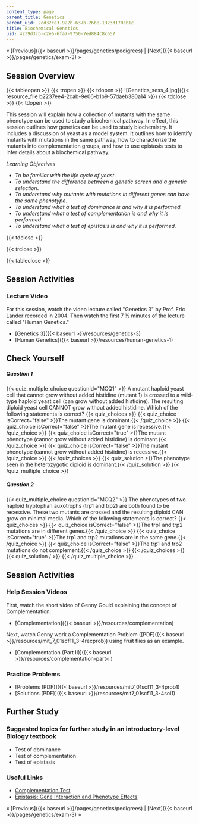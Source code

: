 ```yaml
---
content_type: page
parent_title: Genetics
parent_uid: 2cd32ce3-922b-637b-26b8-13233170eb1c
title: Biochemical Genetics
uid: 4239d3cb-c2e6-6fa7-9750-7ed884c8c657
---
```


« [Previous]({{< baseurl >}}/pages/genetics/pedigrees) | [Next]({{< baseurl >}}/pages/genetics/exam-3) »

Session Overview
----------------

{{< tableopen >}}
{{< tropen >}}
{{< tdopen >}}
![Genetics_sess_4.jpg]({{< resource_file b2237ee4-2cab-9e06-b1b9-57daeb380a14 >}})
{{< tdclose >}}
{{< tdopen >}}


This session will explain how a collection of mutants with the same phenotype can be used to study a biochemical pathway. In effect, this session outlines how genetics can be used to study biochemistry. It includes a discussion of yeast as a model system. It outlines how to identify mutants with mutations in the same pathway, how to characterize the mutants into complementation groups, and how to use epistasis tests to infer details about a biochemical pathway.

_Learning Objectives_

*   _To be familiar with the life cycle of yeast_.
*   _To understand the difference between a genetic screen and a genetic selection_.
*   _To understand why mutants with mutations in different genes can have the same phenotype_.
*   _To understand what a test of dominance is and why it is performed._
*   _To understand what a test of complementation is and why it is performed_.
*   _To understand what a test of epistasis is and why it is performed._


{{< tdclose >}}

{{< trclose >}}

{{< tableclose >}}

Session Activities
------------------

### Lecture Video

For this session, watch the video lecture called "Genetics 3" by Prof. Eric Lander recorded in 2004. Then watch the first 7 ½ minutes of the lecture called "Human Genetics."

*   [Genetics 3]({{< baseurl >}}/resources/genetics-3)
*   [Human Genetics]({{< baseurl >}}/resources/human-genetics-1)

Check Yourself
--------------

##### Question 1
 {{< quiz_multiple_choice questionId="MCQ1" >}} A mutant haploid yeast cell that cannot grow without added histidine (mutant 1) is crossed to a wild-type haploid yeast cell (can grow without added histidine). The resulting diploid yeast cell CANNOT grow without added histidine. Which of the following statements is correct? {{< quiz_choices >}} {{< quiz_choice isCorrect="false" >}}The mutant gene is dominant.{{< /quiz_choice >}} {{< quiz_choice isCorrect="false" >}}The mutant gene is recessive.{{< /quiz_choice >}} {{< quiz_choice isCorrect="true" >}}The mutant phenotype (cannot grow without added histidine) is dominant.{{< /quiz_choice >}} {{< quiz_choice isCorrect="false" >}}The mutant phenotype (cannot grow without added histidine) is recessive.{{< /quiz_choice >}} {{< /quiz_choices >}} {{< quiz_solution >}}The phenotype seen in the heterozygotic diploid is dominant.{{< /quiz_solution >}} {{< /quiz_multiple_choice >}}
##### Question 2
 {{< quiz_multiple_choice questionId="MCQ2" >}} The phenotypes of two haploid tryptophan auxotrophs (trp1 and trp2) are both found to be recessive. These two mutants are crossed and the resulting diploid CAN grow on minimal media. Which of the following statements is correct? {{< quiz_choices >}} {{< quiz_choice isCorrect="false" >}}The trp1 and trp2 mutations are in different genes.{{< /quiz_choice >}} {{< quiz_choice isCorrect="true" >}}The trp1 and trp2 mutations are in the same gene.{{< /quiz_choice >}} {{< quiz_choice isCorrect="false" >}}The trp1 and trp2 mutations do not complement.{{< /quiz_choice >}} {{< /quiz_choices >}} {{< quiz_solution / >}} {{< /quiz_multiple_choice >}}

Session Activities
------------------

### Help Session Videos

First, watch the short video of Genny Gould explaining the concept of Complementation.

*   [Complementation]({{< baseurl >}}/resources/complementation)

Next, watch Genny work a Complementation Problem ([PDF]({{< baseurl >}}/resources/mit_7_01scf11_3-4recprob)) using fruit flies as an example.

*   [Complementation (Part II)]({{< baseurl >}}/resources/complementation-part-ii)

### Practice Problems

*   [Problems (PDF)]({{< baseurl >}}/resources/mit7_01scf11_3-4prob1)
*   [Solutions (PDF)]({{< baseurl >}}/resources/mit7_01scf11_3-4sol1)

Further Study
-------------

### Suggested topics for further study in an introductory-level Biology textbook

*   Test of dominance
*   Test of complementation
*   Test of epistasis

### Useful Links

*   [Complementation Test](http://www.britannica.com/EBchecked/topic/1710056/complementation-test)
*   [Epistasis: Gene Interaction and Phenotype Effects](http://www.nature.com/scitable/topicpage/epistasis-gene-interaction-and-phenotype-effects-460)

« [Previous]({{< baseurl >}}/pages/genetics/pedigrees) | [Next]({{< baseurl >}}/pages/genetics/exam-3) »